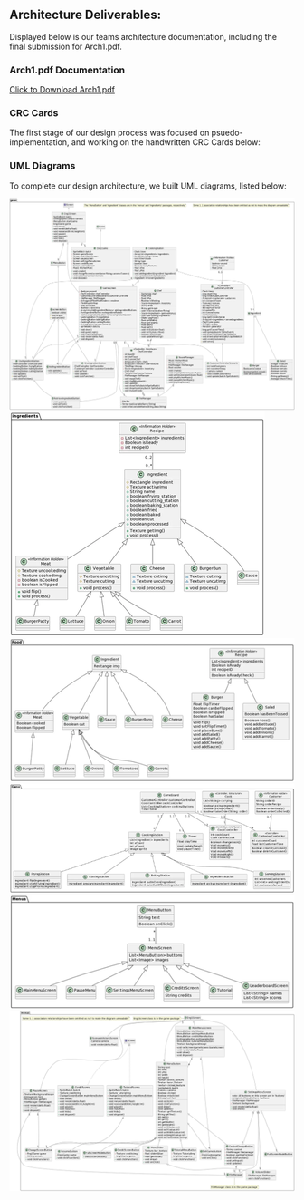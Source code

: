 <h2> Architecture Deliverables:</h2>
<p> Displayed below is our teams architecture documentation, including the final submission for Arch1.pdf.</p>
<h3>Arch1.pdf Documentation</h3>
<a href="Arch1.pdf" download>Click to Download Arch1.pdf</a>
<h3>CRC Cards</h3>
<p>The first stage of our design process was focused on psuedo-implementation, and working on the handwritten CRC Cards below:</p>
<h3>UML Diagrams</h3>
<p> To complete our design architecture, we built UML diagrams, listed below:</p>
<img src="/assets/img/diagram1.png" alt="Architecture Image">
<img src="/assets/img/diagram2.png" alt="Architecture Image">
<img src="/assets/img/diagram3.png" alt="Architecture Image">
<img src="/assets/img/diagram4.png" alt="Architecture Image">
<img src="/assets/img/diagram5.png" alt="Architecture Image">
<img src="/assets/img/diagram6.png" alt="Architecture Image">


